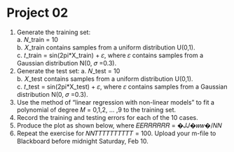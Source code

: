 # Project 02  

1. Generate the training set:  
  a.   𝑁_train = 10  
  b.   𝑋_train contains samples from a uniform distribution U(0,1).  
  c.   𝑡_train = sin(2pi*X_train) + 𝜀, where 𝜀 contains samples from a Gaussian distribution N(0, 𝜎 =0.3).  
2. Generate the test set:
  a.   𝑁_test = 10  
  b.   𝑋_test contains samples from a uniform distribution U(0,1).  
  c.   𝑡_test = sin(2pi*X_test) + 𝜀, where 𝜀 contains samples from a Gaussian distribution N(0, 𝜎 =0.3).  
3. Use the method of “linear regression with non-linear models” to fit a polynomial of degree 𝑀 = 0,1,2, … ,9 to the training set. 
4.  Record the training and testing errors for each of the 10 cases.
5.  Produce the plot as shown below, where
𝐸𝐸𝑅𝑅𝑅𝑅𝑅𝑅  = �𝐽𝐽�𝑤𝑤�/𝑁𝑁
6. Repeat the exercise for 𝑁𝑁𝑇𝑇𝑇𝑇𝑇𝑇𝑇𝑇𝑇𝑇 = 100.
Upload your m-file to Blackboard before midnight Saturday, Feb 10.

